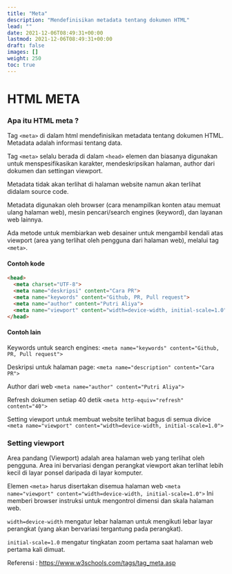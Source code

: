```yaml
---
title: "Meta"
description: "Mendefinisikan metadata tentang dokumen HTML"
lead: ""
date: 2021-12-06T08:49:31+00:00
lastmod: 2021-12-06T08:49:31+00:00
draft: false
images: []
weight: 250
toc: true
---
```

# HTML META
### Apa itu HTML meta ?

Tag ```<meta>``` di dalam html mendefinisikan metadata tentang dokumen HTML.
Metadata adalah informasi tentang data.

Tag ```<meta>``` selalu berada di dalam ```<head>``` elemen dan biasanya digunakan untuk menspesifikasikan karakter, 
mendeskripsikan halaman, author dari dokumen dan settingan viewport. 

Metadata tidak akan terlihat di halaman website namun akan terlihat didalam source code.

Metadata digunakan oleh browser (cara menampilkan konten atau memuat ulang halaman web), mesin pencari/search engines (keyword), dan layanan web lainnya.

Ada metode untuk membiarkan web desainer untuk mengambil kendali atas viewport (area yang terlihat oleh pengguna dari halaman web),
melalui tag ```<meta>```.

#### Contoh kode

```html
<head>
  <meta charset="UTF-8">
  <meta name="deskripsi" content="Cara PR">
  <meta name="keywords" content="Github, PR, Pull request">
  <meta name="author" content="Putri Aliya">
  <meta name="viewport" content="width=device-width, initial-scale=1.0">
</head>
```

#### Contoh lain

Keywords untuk search engines:
```<meta name="keywords" content="Github, PR, Pull request">```

Deskripsi untuk halaman page:
```<meta name="description" content="Cara PR">```

Author dari web
```<meta name="author" content="Putri Aliya">```

Refresh dokumen setiap 40 detik
```<meta http-equiv="refresh" content="40">```

Setting viewport untuk membuat website terlihat bagus di semua divice
```<meta name="viewport" content="width=device-width, initial-scale=1.0">```

### Setting viewport

Area pandang (Viewport) adalah area halaman web yang terlihat oleh pengguna. Area ini bervariasi dengan perangkat viewport akan 
terlihat lebih kecil di layar ponsel daripada di layar komputer.

Elemen ```<meta>``` harus disertakan disemua halaman web
```<meta name="viewport" content="width=device-width, initial-scale=1.0">```
Ini memberi browser instruksi untuk mengontrol dimensi dan skala halaman web.

```width=device-width``` mengatur lebar halaman untuk mengikuti lebar layar perangkat (yang akan bervariasi tergantung pada perangkat).

```initial-scale=1.0``` mengatur tingkatan zoom pertama saat halaman web pertama kali dimuat.

Referensi : https://www.w3schools.com/tags/tag_meta.asp



